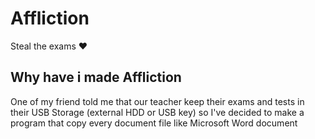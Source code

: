 # Affliction
Steal the exams :heart:

## Why have i made Affliction

One of my friend told me that our teacher keep their exams and tests in their USB Storage (external HDD or USB key) so I've decided
to make a program that copy every document file like Microsoft Word document
